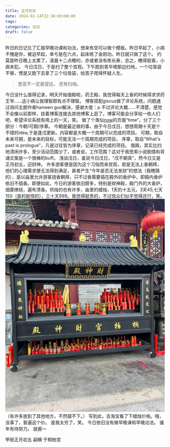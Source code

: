 ```yaml
---
title: 正月初五
date: 2024-02-14T22:38:03+08:00
tags: 
categories: 日记
draft: false
---
```

昨日的日记忘了汇报早晚功课和功法，想来有空可以做个模板。昨日早起了，小病不愧是你，被迫早起，幸亏是在六点，起床练了金刚功。昨日就只做了这个。
约莫是昨日晚上太累了，凌晨十二点睡的，亦或者没有练长寿，总之，睡得挺香，小病未犯。
今日戊日，于是扫了整个宫观。下午跑到青华塔那边扫地，一个垃圾袋不够，愣是又跑下去拿了三个垃圾袋，给孩子爬得怀疑人生。
> 登高不一定是望远，
> 还有扫地。

今日没什么值得记录，明天开始值殿啦，药王殿，我觉得每天上香的时候得求求药王爷……这小病让我理智颇有点不理智。
博客搭配giscus做了评论系统，问题通过询问主题作者hanwen guo解决，感谢大佬：p
不过评论大概……不清楚，感觉不会像以前那样，挂着博客连接去其他博客上逛了。博客可能会分享给一些人们吧，希望评论系统有用上的一天，笑。
做了个类似[now](https://nownownow.com/about)的页面“time”，分了三个部分：今朝/可期/序章。
今朝是最近做的事，由于今日戊日，想想周期十天是个不错的idea,于是逢戊更新。内容都是大概一个周期可以完成的项目。
可期，取自未来可期，是未来的目标，可能无法一个周期完成的项目。
序章，取自“What's past is prologue"，凡是过往皆为序章，记录已经完成的项目。
值殿，其实比扫地清闲许多，至少活动范围少了，或者说，工作范围？这对于我思索小说剧情和背诵文案是一个很棒的buff。
浅谈戊日，虽说今日戊日，“戊不朝真”，然今日又是正月初五，迎财神。
许多游客便是因为这个习俗而来宫观，若是无法上香朝拜，他们的心理需求便无法得到满足，甚者产生“今年是否无法发财”的想法（我瞎猜的），是以庙里允许游客烧香朝拜，只不过香需要插在殿外的香炉中，即殿内香炉依旧不插香。即便如此，今日的游客依旧颇多，特别是财神殿，殿门外的大香炉，烟雾缭绕，遍布清香。供烛的也有许多，庙里的蜡烛，1天的十五元，3天45,七天150（是的挺怪的），三十天999。我觉得挺贵的，不过信众们似乎觉得还行，笑。
![image.png](https://raw.githubusercontent.com/luo029/blogimage/main/24%200214%20224107.png)
（有许多放到了其他地方，不然摆不下。）
写到此，去淘宝看了下蜡烛价格。哦，没事了，普遍这个价。
是我太穷了，笑。
今日依旧没有做早晚课和早晚功法。
骚年有待努力。
就酱～

甲辰正月初五
嗣檙 于桐柏宫